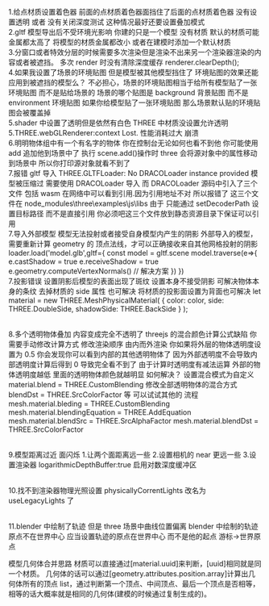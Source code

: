 1.给点材质设置着色器 前面的点材质着色器面挡住了后面的点材质着色器
没有设置透明 或者 没有关闭深度测试 这种情况最好还要设置叠加模式
<br>
2.gltf 模型导出后不受环境光影响
你建的只是一个模型 没有材质 默认的材质可能金属都太高了 将模型的材质金属都改小 或者在建模时添加一个默认材质
<br> 3.分窗口或者特效分层的时候需要多次渲染但是渲染不出来另一个渲染器渲染的内容或者被遮挡。
多次 render 时没有清除深度缓存 renderer.clearDepth();
<br> 4.如果我设置了场景的环境贴图 但是模型被其他模型挡住了 环境贴图的效果还能应用到被遮挡的模型么？
不必担心，场景的环境贴图相当于给所有模型贴了一张环境贴图 而不是贴给场景的
场景的哪个贴图是 background 背景贴图 而不是 environment 环境贴图
如果你给模型贴了一张环境贴图 那么场景默认贴的环境贴图会被覆盖掉
<br>
5.shader 中设置了透明但是依然有白色
THREE 中材质没设置允许透明
<br>
5.THREE.webGLRenderer:context Lost.
性能消耗过大 崩溃
<br> 6.明明物体组中有一个有名字的物体 你在控制台无论如何也看不到他
你可能使用 add 追加他到场景中了 执行 scene.add()操作时 three 会将源对象中的属性移动到场景中 所以你打印源对象就看不到了
<br> 7.报错 gltf 导入 THREE.GLTFLoader: No DRACOLoader instance provided
模型被压缩过 需要使用 DRACOLoader 导入 而 DRACOLoader 源码中引入了三个 文件 包括 wasm 在网络中可以看到引用.因为引用地址不对 所以报错了
这三个文件在 node_modules\three\examples\js\libs
由于 只能通过 setDecoderPath 设置目标路径 而不是直接引用 你必须吧这三个文件放到静态资源目录下保证可以引用
<br> 7.导入外部模型 模型无法投射或者接受自身模型内产生的阴影
外部导入的模型，需要重新计算 geometry 的 顶点法线，才可以正确接收来自其他网格投射的阴影
loader.load('model.glb',gltf={
const model = gltf.scene
model.traverse(e=>{
e.castShadow = true
e.receiveShadow = true
e.geometry.computeVertexNormals() // 解决方案
})
})
<br> 7.投影错误 设置阴影后模型的表面出现了斑纹
设置本身不接受阴影 可解决物体本身的条纹
去掉材质的 side 属性 也可解决
将材质的投影面设置为背面也可解决
let material = new THREE.MeshPhysicalMaterial( { color: color, side: THREE.DoubleSide, shadowSide: THREE.BackSide } );

<br> 8.多个透明物体叠加 内容变成完全不透明了
threejs 的混合颜色计算公式缺陷 你需要手动修改计算方式
修改渲染顺序 由内而外渲染
你如果将外层的物体透明度设置为 0.5 你会发现你可以看到内部的其他透明物体了 因为外部透明度不会导致内部透明度计算后得到 0 导致完全看不到了
由于计算时透明度有减法运算 外部的物体透明度越低 里面的透明物体颜色就越明显
如何解决？
设置混合模式为自定义 material.blend = THREE.CustomBlending
修改全部透明物体的混合方式 blendDst = THREE.SrcColorFactor 等 可以试试其他的
流程
mesh.material.bleding = THREE.CustomBlending
mesh.material.blendingEquation = THREE.AddEquation
mesh.material.blendSrc = THREE.SrcAlphaFactor
mesh.material.blendDst = THREE.SrcColorFactor

<br> 9.模型距离过近 面闪烁 1.让两个面距离远一些 2.设置相机的 near 更远一些 3.设置渲染器 logarithmicDepthBuffer:true 启用对数深度缓冲区

<br> 10.找不到渲染器物理光照设置
physicallyCorrentLights 改名为 useLegacyLights 了

<br> 11.blender 中绘制了轨迹 但是 three 场景中曲线位置偏离
blender 中绘制的轨迹原点不在世界中心 应当设置轨迹的原点在世界中心 而不是他的起点 游标->世界原点

模型几何体合并思路
材质可以直接通过[material.uuid]来判断，[uuid]相同就是同一个材质。
几何体的话可以通过[geometry.attributes.position.array]计算出几何体所有的顶点 list，通过判断第一个顶点、中间顶点、最后一个顶点是否相等，
相等的话大概率就是相同的几何体(建模的时候通过复制生成的)。
